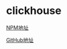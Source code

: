 # clickhouse

[NPM地址](https://www.npmjs.com/package/clickhouse)

[GitHub地址](https://github.com/TimonKK/clickhouse)

